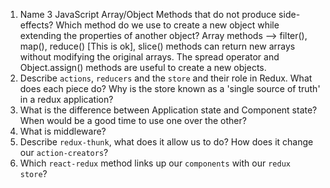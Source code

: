 1.  Name 3 JavaScript Array/Object Methods that do not produce side-effects? Which method do we use to create a new object while extending the properties of another object?
      Array methods --> filter(), map(), reduce() [This is ok], slice() methods can return new arrays without modifying the original arrays. The spread operator and Object.assign() methods are useful to create a new objects.
1.  Describe `actions`, `reducers` and the `store` and their role in Redux. What does each piece do? Why is the store known as a 'single source of truth' in a redux application?
1.  What is the difference between Application state and Component state? When would be a good time to use one over the other?
1.  What is middleware?
1.  Describe `redux-thunk`, what does it allow us to do? How does it change our `action-creators`?
1.  Which `react-redux` method links up our `components` with our `redux store`?
